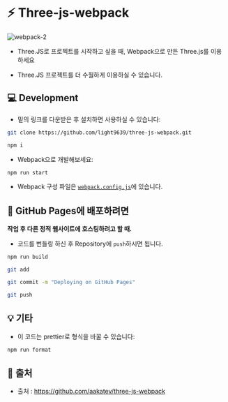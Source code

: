 # :zap: Three-js-webpack

![webpack-2](https://user-images.githubusercontent.com/95972251/188041653-eed812f9-3e9b-48b5-a04f-305b1c60b470.jpg)

- Three.JS로 프로젝트를 시작하고 싶을 때, Webpack으로 만든 Three.js를 이용하세요

- Three.JS 프로젝트를 더 수월하게 이용하실 수 있습니다.

## :computer: Development

- 밑의 링크를 다운받은 후 설치하면 사용하실 수 있습니다:

```bash
git clone https://github.com/light9639/three-js-webpack.git

npm i
```

- Webpack으로 개발해보세요:

```bash
npm run start
```

- Webpack 구성 파일은 [`webpack.config.js`](webpack.config.js)에 있습니다.

## :rocket: GitHub Pages에 배포하려면

**작업 후 다른 정적 웹사이트에 호스팅하려고 할 때.**

- 코드를 번들링 하신 후 Repository에 `push`하시면 됩니다.

```bash
npm run build

git add

git commit -m "Deploying on GitHub Pages"

git push
```

## 💡 기타

- 이 코드는 prettier로 형식을 바꿀 수 있습니다:

```bash
npm run format
```

## :paperclip: 출처

- 출처 :  https://github.com/aakatev/three-js-webpack
